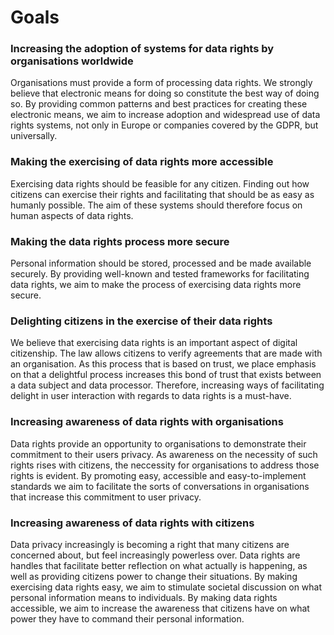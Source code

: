# Goals

### Increasing the adoption of systems for data rights by organisations worldwide

Organisations must provide a form of processing data rights. We strongly believe that electronic means for doing so constitute the best way of doing so. By providing common patterns and best practices for creating these electronic means, we aim to increase adoption and widespread use of data rights systems, not only in Europe or companies covered by the GDPR, but universally.

### Making the exercising of data rights more accessible

Exercising data rights should be feasible for any citizen. Finding out how citizens can exercise their rights and facilitating that should be as easy as humanly possible. The aim of these systems should therefore focus on human aspects of data rights. 

### Making the data rights process more secure

Personal information should be stored, processed and be made available securely. By providing well-known and tested frameworks for facilitating data rights, we aim to make the process of exercising data rights more secure.

### Delighting citizens in the exercise of their data rights

We believe that exercising data rights is an important aspect of digital citizenship. The law allows citizens to verify agreements that are made with an organisation. As this process that is based on trust, we place emphasis on that a delightful process increases this bond of trust that exists between a data subject and data processor. Therefore, increasing ways of facilitating delight in user interaction with regards to data rights is a must-have.

### Increasing awareness of data rights with organisations

Data rights provide an opportunity to organisations to demonstrate their commitment to their users privacy. As awareness on the necessity of such rights rises with citizens, the neccessity for organisations to address those rights is evident. By promoting easy, accessible and easy-to-implement standards we aim to facilitate the sorts of conversations in organisations that increase this commitment to user privacy.

### Increasing awareness of data rights with citizens

Data privacy increasingly is becoming a right that many citizens are concerned about, but feel increasingly powerless over. Data rights are handles that facilitate better reflection on what actually is happening, as well as providing citizens power to change their situations. By making exercising data rights easy, we aim to stimulate societal discussion on what personal information means to individuals. By making data rights accessible, we aim to increase the awareness that citizens have on what power they have to command their personal information.



